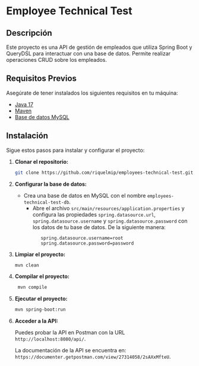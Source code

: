 # Employee Technical Test

## Descripción

Este proyecto es una API de gestión de empleados que utiliza Spring Boot y QueryDSL para interactuar con una base de
datos. Permite realizar operaciones CRUD sobre los empleados.

## Requisitos Previos

Asegúrate de tener instalados los siguientes requisitos en tu máquina:

- [Java 17](https://www.oracle.com/java/technologies/javase-jdk17-downloads.html)
- [Maven](https://maven.apache.org/download.cgi)
- [Base de datos MySQL](https://www.mysql.com/downloads/)

## Instalación

Sigue estos pasos para instalar y configurar el proyecto:

1. **Clonar el repositorio:**

   ```bash
   git clone https://github.com/riquelmip/employees-technical-test.git
   ```

2. **Configurar la base de datos:**

   - Crea una base de datos en MySQL con el nombre `employees-technical-test-db`.
     - Abre el archivo `src/main/resources/application.properties` y configura las
       propiedades `spring.datasource.url`, `spring.datasource.username` y `spring.datasource.password` con los datos de
       tu base de datos.
       De la siguiente manera:
       ```spring.datasource.url=jdbc:mysql://localhost:3306/employees-technical-test-db
          spring.datasource.username=root
          spring.datasource.password=password
       ```

3. **Limpiar el proyecto:**

   ```bash
   mvn clean
   ```

4. **Compilar el proyecto:**

   ```bash
    mvn compile
   ```

5. **Ejecutar el proyecto:**

   ```bash
   mvn spring-boot:run
   ```

6. **Acceder a la API:**

   Puedes probar la API en Postman con la URL `http://localhost:8080/api/`.

   La documentación de la API se encuentra en: `https://documenter.getpostman.com/view/27314058/2sAXxMfteU`.
